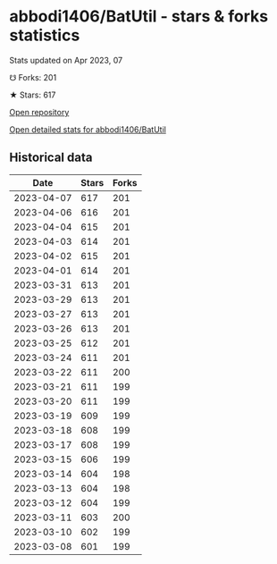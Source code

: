 # abbodi1406/BatUtil - stars & forks statistics

Stats updated on Apr 2023, 07

☋ Forks: 201

★ Stars: 617

[Open repository](https://github.com/abbodi1406/BatUtil)

[Open detailed stats for abbodi1406/BatUtil](https://reviewgithub.com/rep/abbodi1406/BatUtil)

## Historical data
| Date | Stars | Forks |
|------|-------|-------|
| 2023-04-07 | 617 | 201 | 
| 2023-04-06 | 616 | 201 | 
| 2023-04-04 | 615 | 201 | 
| 2023-04-03 | 614 | 201 | 
| 2023-04-02 | 615 | 201 | 
| 2023-04-01 | 614 | 201 | 
| 2023-03-31 | 613 | 201 | 
| 2023-03-29 | 613 | 201 | 
| 2023-03-27 | 613 | 201 | 
| 2023-03-26 | 613 | 201 | 
| 2023-03-25 | 612 | 201 | 
| 2023-03-24 | 611 | 201 | 
| 2023-03-22 | 611 | 200 | 
| 2023-03-21 | 611 | 199 | 
| 2023-03-20 | 611 | 199 | 
| 2023-03-19 | 609 | 199 | 
| 2023-03-18 | 608 | 199 | 
| 2023-03-17 | 608 | 199 | 
| 2023-03-15 | 606 | 199 | 
| 2023-03-14 | 604 | 198 | 
| 2023-03-13 | 604 | 198 | 
| 2023-03-12 | 604 | 199 | 
| 2023-03-11 | 603 | 200 | 
| 2023-03-10 | 602 | 199 | 
| 2023-03-08 | 601 | 199 | 

